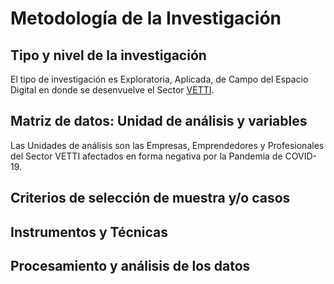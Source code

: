 # Metodología de la Investigación

## Tipo y nivel de la investigación
El tipo de investigación es Exploratoria, Aplicada, de Campo del Espacio Digital en donde se desenvuelve el Sector [VETTI](https://github.com/MaLauraAramburo/Tesina-Anteproyecto/blob/main/Estructura/Anteproyecto-Tesina/6-%20Marcos/Conceptual/VETTI.md).

## Matriz de datos: Unidad de análisis y variables
Las Unidades de análisis son las Empresas, Emprendedores y Profesionales del Sector VETTI afectados en forma negativa por la Pandemia de COVID-19.

## Criterios de selección de muestra y/o casos

## Instrumentos y Técnicas

## Procesamiento y análisis de los datos
